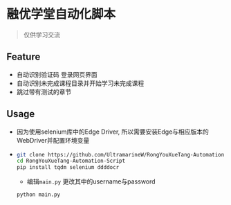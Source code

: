 # 融优学堂自动化脚本

>   仅供学习交流

## Feature

-   自动识别验证码 登录网页界面
-   自动识别未完成课程目录并开始学习未完成课程
-   跳过带有测试的章节

## Usage

-   因为使用selenium库中的Edge Driver, 所以需要安装Edge与相应版本的WebDriver并配置环境变量

-   ```bash
    git clone https://github.com/UltramarineW/RongYouXueTang-Automation-Script.git
    cd RongYouXueTang-Automation-Script
    pip install tqdm selenium ddddocr
    ```

    -   编辑`main.py` 更改其中的username与password

    ```bash
    python main.py
    ```

    

    
